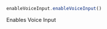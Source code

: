 [//]: # (version=f7b7fbed4749b1a311adb88c776c873609e922dbc19ad4891c9b2d899accac0a)

```js
enableVoiceInput.enableVoiceInput()
```

Enables Voice Input

